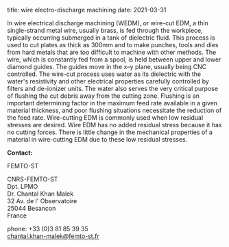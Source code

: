 title: wire electro-discharge machining
date: 2021-03-31

In wire electrical discharge machining (WEDM), or wire-cut EDM, a thin single-strand metal wire, usually brass, is fed through the workpiece, typically occurring submerged in a tank of dielectric fluid. This process is used to cut plates as thick as 300mm and to make punches, tools and dies from hard metals that are too difficult to machine with other methods. The wire, which is constantly fed from a spool, is held between upper and lower diamond guides. The guides move in the x–y plane, usually being CNC controlled. The wire-cut process uses water as its dielectric with the water's resistivity and other electrical properties carefully controlled by filters and de-ionizer units. The water also serves the very critical purpose of flushing the cut debris away from the cutting zone. Flushing is an important determining factor in the maximum feed rate available in a given material thickness, and poor flushing situations necessitate the reduction of the feed rate.
Wire-cutting EDM is commonly used when low residual stresses are desired. Wire EDM has no added residual stress because it has no cutting forces. There is little change in the mechanical properties of a material in wire-cutting EDM due to these low residual stresses.
<!--break-->
__Contact:__

FEMTO-ST

CNRS-FEMTO-ST  
Dpt. LPMO  
Dr. Chantal Khan Malek  
32 Av. de l' Observatoire  
25044 Besancon  
France  

phone: +33 (0)3 81 85 39 35  
chantal.khan-malek@femto-st.fr